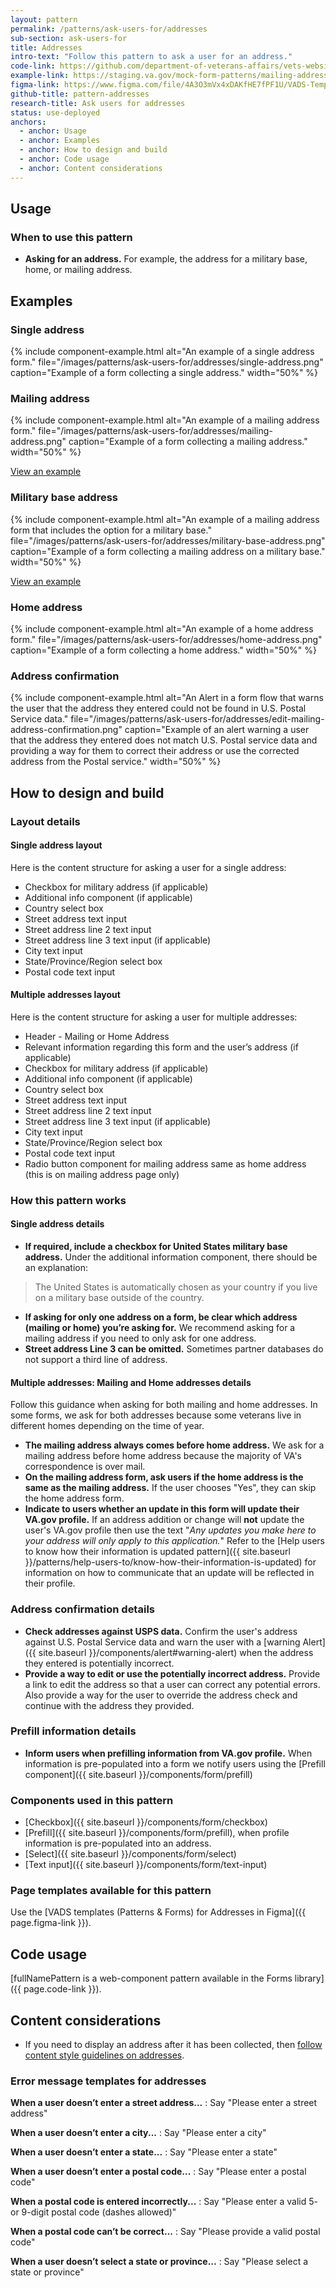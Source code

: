 ```yaml
---
layout: pattern
permalink: /patterns/ask-users-for/addresses
sub-section: ask-users-for
title: Addresses
intro-text: "Follow this pattern to ask a user for an address."
code-link: https://github.com/department-of-veterans-affairs/vets-website/blob/main/src/platform/forms-system/src/js/web-component-patterns/addressPattern.jsx
example-link: https://staging.va.gov/mock-form-patterns/mailing-address
figma-link: https://www.figma.com/file/4A3O3mVx4xDAKfHE7fPF1U/VADS-Templates%2C-Patterns%2C-and-Forms?type=design&node-id=2987%3A36363&mode=design&t=93yXuwTXsWwWopry-1
github-title: pattern-addresses
research-title: Ask users for addresses
status: use-deployed
anchors:
  - anchor: Usage
  - anchor: Examples
  - anchor: How to design and build
  - anchor: Code usage
  - anchor: Content considerations
---
```


## Usage

### When to use this pattern

* **Asking for an address.** For example, the address for a military base, home, or mailing address.

## Examples

### Single address

{% include component-example.html alt="An example of a single address form." file="/images/patterns/ask-users-for/addresses/single-address.png" caption="Example of a form collecting a single address." width="50%" %}

### Mailing address

{% include component-example.html alt="An example of a mailing address form." file="/images/patterns/ask-users-for/addresses/mailing-address.png" caption="Example of a form collecting a mailing address." width="50%" %}

<a class="vads-c-action-link--blue" href="{{ page.example-link }}">
  View an example
</a>

### Military base address

{% include component-example.html alt="An example of a mailing address form that includes the option for a military base." file="/images/patterns/ask-users-for/addresses/military-base-address.png" caption="Example of a form collecting a mailing address on a military base." width="50%" %}

<a class="vads-c-action-link--blue" href="{{ page.example-link }}">
  View an example
</a>

### Home address

{% include component-example.html alt="An example of a home address form." file="/images/patterns/ask-users-for/addresses/home-address.png" caption="Example of a form collecting a home address." width="50%" %}

### Address confirmation

{% include component-example.html alt="An Alert in a form flow that warns the user that the address they entered could not be found in U.S. Postal Service data." file="/images/patterns/ask-users-for/addresses/edit-mailing-address-confirmation.png" caption="Example of an alert warning a user that the address they entered does not match U.S. Postal service data and providing a way for them to correct their address or use the corrected address from the Postal service." width="50%" %}

## How to design and build

### Layout details

#### Single address layout

Here is the content structure for asking a user for a single address:

* Checkbox for military address (if applicable)
* Additional info component (if applicable)
* Country select box
* Street address text input
* Street address line 2 text input
* Street address line 3 text input (if applicable)
* City text input
* State/Province/Region select box
* Postal code text input

#### Multiple addresses layout

Here is the content structure for asking a user for multiple addresses:

* Header - Mailing or Home Address
* Relevant information regarding this form and the user’s address (if applicable)
* Checkbox for military address (if applicable)
* Additional info component (if applicable)
* Country select box
* Street address text input
* Street address line 2 text input
* Street address line 3 text input (if applicable)
* City text input
* State/Province/Region select box
* Postal code text input
* Radio button component for mailing address same as home address (this is on mailing address page only) 

### How this pattern works

#### Single address details

* **If required, include a checkbox for United States military base address.** Under the additional information component, there should be an explanation:

> The United States is automatically chosen as your country if you live on a military base outside of the country.

* **If asking for only one address on a form, be clear which address (mailing or home) you’re asking for.** We recommend asking for a mailing address if you need to only ask for one address.
* **Street address Line 3 can be omitted.** Sometimes partner databases do not support a third line of address.

#### Multiple addresses: Mailing and Home addresses details

Follow this guidance when asking for both mailing and home addresses. In some forms, we ask for both addresses because some veterans live in different homes depending on the time of year.

* **The mailing address always comes before home address.** We ask for a mailing address before home address because the majority of VA's correspondence is over mail.
* **On the mailing address form, ask users if the home address is the same as the mailing address.** If the user chooses "Yes", they can skip the home address form.
* **Indicate to users whether an update in this form will update their VA.gov profile.**  If an address addition or change will **not** update the user's VA.gov profile then use the text "*Any updates you make here to your address will only apply to this application.*" Refer to the [Help users to know how their information is updated pattern]({{ site.baseurl }}/patterns/help-users-to/know-how-their-information-is-updated) for information on how to communicate that an update will be reflected in their profile.

### Address confirmation details

* **Check addresses against USPS data.** Confirm the user's address against U.S. Postal Service data and warn the user with a [warning Alert]({{ site.baseurl }}/components/alert#warning-alert) when the address they entered is potentially incorrect.
* **Provide a way to edit or use the potentially incorrect address.** Provide a link to edit the address so that a user can correct any potential errors. Also provide a way for the user to override the address check and continue with the address they provided.

### Prefill information details

* **Inform users when prefilling information from VA.gov profile.** When information is pre-populated into a form we notify users using the [Prefill component]({{ site.baseurl }}/components/form/prefill)

### Components used in this pattern

* [Checkbox]({{ site.baseurl }}/components/form/checkbox)
* [Prefill]({{ site.baseurl }}/components/form/prefill), when profile information is pre-populated into an address.
* [Select]({{ site.baseurl }}/components/form/select)
* [Text input]({{ site.baseurl }}/components/form/text-input)

### Page templates available for this pattern

Use the [VADS templates (Patterns & Forms) for Addresses in Figma]({{ page.figma-link }}).

## Code usage

[fullNamePattern is a web-component pattern available in the Forms library]({{ page.code-link }}).

## Content considerations

* If you need to display an address after it has been collected, then [follow content style guidelines on addresses](/content-style-guide/dates-and-numbers#addresses).

### Error message templates for addresses

**When a user doesn’t enter a street address...**
: Say "Please enter a street address"

**When a user doesn’t enter a city...**
: Say "Please enter a city"

**When a user doesn’t enter a state...**
: Say "Please enter a state"

**When a user doesn’t enter a postal code...**
: Say "Please enter a postal code"

**When a postal code is entered incorrectly...**
: Say "Please enter a valid 5- or 9-digit postal code (dashes allowed)"

**When a postal code can’t be correct...**
: Say "Please provide a valid postal code"

**When a user doesn’t select a state or province...**
: Say "Please select a state or province"